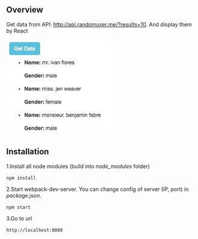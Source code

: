 ## Overview

Get data from API: http://api.randomuser.me/?results=10. And display them by React

![](demo.png)

## Installation

1.Install all node modules (build into *node_modules* folder) 

```
npm install
```

2.Start webpack-dev-server. You can change config of server (IP, port) in *package.json*. 

```
npm start  
```

3.Go to url

```
http://localhost:8080
```

